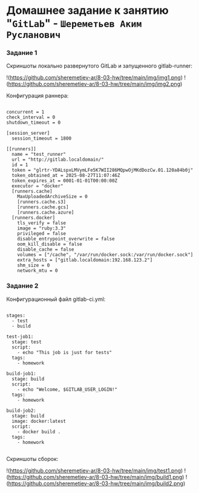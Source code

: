 # Домашнее задание к занятию "`GitLab`" - `Шереметьев Аким Русланович`



### Задание 1

Скриншоты локально развернутого GitLab и запущенного gitlab-runner:

!(https://github.com/sheremetiev-ar/8-03-hw/tree/main/img/img1.png)
!(https://github.com/sheremetiev-ar/8-03-hw/tree/main/img/img2.png)

Конфигурация раннера:

```

concurrent = 1
check_interval = 0
shutdown_timeout = 0

[session_server]
  session_timeout = 1800

[[runners]]
  name = "test_runner"
  url = "http://gitlab.localdomain/"
  id = 1
  token = "glrtr-YDALspxLMVymLFe5K7WII286MQpwOjMKdDozCw.01.120a84b0j"
  token_obtained_at = 2025-08-27T11:07:46Z
  token_expires_at = 0001-01-01T00:00:00Z
  executor = "docker"
  [runners.cache]
    MaxUploadedArchiveSize = 0
    [runners.cache.s3]
    [runners.cache.gcs]
    [runners.cache.azure]
  [runners.docker]
    tls_verify = false
    image = "ruby:3.3"
    privileged = false
    disable_entrypoint_overwrite = false
    oom_kill_disable = false
    disable_cache = false
    volumes = ["/cache", "/var/run/docker.sock:/var/run/docker.sock"]
    extra_hosts = ["gitlab.localdomain:192.168.123.2"]
    shm_size = 0
    network_mtu = 0

```

### Задание 2

Конфигурационный файл gitlab-ci.yml:

```

stages:
  - test
  - build

test-job1:
  stage: test
  script:
    - echo "This job is just for tests"
  tags:
    - homework

build-job1:
  stage: build
  script:
    - echo "Welcome, $GITLAB_USER_LOGIN!"
  tags:
    - homework

build-job2:
  stage: build
  image: docker:latest
  script:
    - docker build .
  tags:
    - homework


```

Скриншоты сборок:

!(https://github.com/sheremetiev-ar/8-03-hw/tree/main/img/test1.png)
!(https://github.com/sheremetiev-ar/8-03-hw/tree/main/img/build1.png)
!(https://github.com/sheremetiev-ar/8-03-hw/tree/main/img/build2.png)
